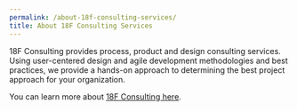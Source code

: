 ```yaml
---
permalink: /about-18f-consulting-services/
title: About 18F Consulting Services
---
```

18F Consulting provides process, product and design consulting services.  Using user-centered design and agile development methodologies and best practices, we provide a hands-on approach to determining the best project approach for your organization.  

You can learn more about [18F Consulting here](https://18f.gsa.gov/consulting/).